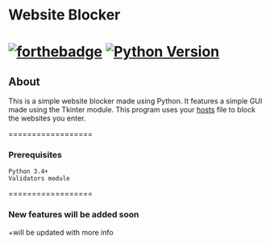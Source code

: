 # Website Blocker

[![forthebadge](https://forthebadge.com/images/badges/made-with-python.svg)]()
[![Python Version](https://img.shields.io/pypi/pyversions/Django.svg?style=for-the-badge)](https://www.python.org/downloads/)
==================
## About

This is a simple website blocker made using Python. It features a simple GUI made using the Tkinter module.
This program uses your [hosts](https://www.3essentials.com/what-is-a-hosts-file-and-how-do-you-edit-it/) file to block the websites you enter.

==================
### Prerequisites

```
Python 3.4+
Validators module
```
==================
### New features will be added soon
+will be updated with more info
